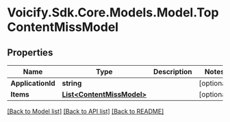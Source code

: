 # Voicify.Sdk.Core.Models.Model.TopContentMissModel
## Properties

Name | Type | Description | Notes
------------ | ------------- | ------------- | -------------
**ApplicationId** | **string** |  | [optional] 
**Items** | [**List&lt;ContentMissModel&gt;**](ContentMissModel.md) |  | [optional] 

[[Back to Model list]](../README.md#documentation-for-models) [[Back to API list]](../README.md#documentation-for-api-endpoints) [[Back to README]](../README.md)

